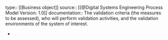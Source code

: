 type:: [[Business object]]
source:: [[@Digital Systems Engineering Process Model Version: 1.0]]
documentation:: The validation criteria (the measures to be assessed), who will perform validation activities, and the validation environments of the system of interest.

-